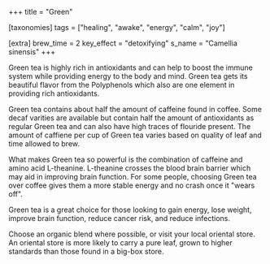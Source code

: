 +++
title = "Green"

[taxonomies]
tags = ["healing", "awake", "energy", "calm", "joy"]

[extra]
brew_time = 2
key_effect = "detoxifying"
s_name = "Camellia sinensis"
+++

Green tea is highly rich in antioxidants and can help to boost the immune system while providing energy to the body and mind. Green tea gets its beautiful flavor from the Polyphenols which also are one element in providing rich antioxidants.
<!-- more -->

Green tea contains about half the amount of caffeine found in coffee. Some decaf varities are available but contain half the amount of antioxidants as regular Green tea and can also have high traces of flouride present. The amount of caffiene per cup of Green tea varies based on quality of leaf and time allowed to brew. 

What makes Green tea so powerful is the combination of caffeine and amino acid L-theanine. L-theanine crosses the blood brain barrier which may aid in improving brain function. For some people, choosing Green tea over coffee gives them a more stable energy and no crash once it "wears off". 

Green tea is a great choice for those looking to gain energy, lose weight, improve brain function, reduce cancer risk, and reduce infections. 

Choose an organic blend where possible, or visit your local oriental store. An oriental store is more likely to carry a pure leaf, grown to higher standards than those found in a big-box store.
